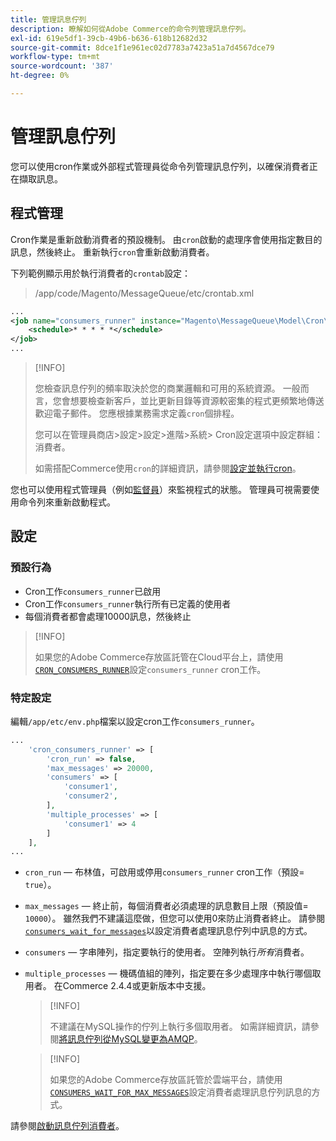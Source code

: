 ```yaml
---
title: 管理訊息佇列
description: 瞭解如何從Adobe Commerce的命令列管理訊息佇列。
exl-id: 619e5df1-39cb-49b6-b636-618b12682d32
source-git-commit: 8dce1f1e961ec02d7783a7423a51a7d4567dce79
workflow-type: tm+mt
source-wordcount: '387'
ht-degree: 0%

---
```


# 管理訊息佇列

您可以使用cron作業或外部程式管理員從命令列管理訊息佇列，以確保消費者正在擷取訊息。

## 程式管理

Cron作業是重新啟動消費者的預設機制。 由`cron`啟動的處理序會使用指定數目的訊息，然後終止。 重新執行`cron`會重新啟動消費者。

下列範例顯示用於執行消費者的`crontab`設定：

> /app/code/Magento/MessageQueue/etc/crontab.xml

```xml
...
<job name="consumers_runner" instance="Magento\MessageQueue\Model\Cron\ConsumersRunner" method="run">
    <schedule>* * * * *</schedule>
</job>
...
```

>[!INFO]
>
>您檢查訊息佇列的頻率取決於您的商業邏輯和可用的系統資源。 一般而言，您會想要檢查新客戶，並比更新目錄等資源較密集的程式更頻繁地傳送歡迎電子郵件。 您應根據業務需求定義`cron`個排程。
>
>您可以在管理員商店>設定>設定>進階>系統> Cron設定選項中設定群組：消費者。
>
>如需搭配Commerce使用`cron`的詳細資訊，請參閱[設定並執行cron](../cli/configure-cron-jobs.md)。

您也可以使用程式管理員（例如[監督員](https://supervisord.readthedocs.io/en/latest/)）來監視程式的狀態。 管理員可視需要使用命令列來重新啟動程式。

## 設定

### 預設行為

- Cron工作`consumers_runner`已啟用
- Cron工作`consumers_runner`執行所有已定義的使用者
- 每個消費者都會處理10000訊息，然後終止

>[!INFO]
>
>如果您的Adobe Commerce存放區託管在Cloud平台上，請使用[`CRON_CONSUMERS_RUNNER`](https://experienceleague.adobe.com/docs/commerce-cloud-service/user-guide/configure/env/stage/variables-deploy.html?lang=zh-Hant#cron_consumers_runner)設定`consumers_runner` cron工作。

### 特定設定

編輯`/app/etc/env.php`檔案以設定cron工作`consumers_runner`。

```php
...
    'cron_consumers_runner' => [
        'cron_run' => false,
        'max_messages' => 20000,
        'consumers' => [
            'consumer1',
            'consumer2',
        ],
        'multiple_processes' => [
            'consumer1' => 4
        ]
    ],
...
```

- `cron_run` — 布林值，可啟用或停用`consumers_runner` cron工作（預設= `true`）。
- `max_messages` — 終止前，每個消費者必須處理的訊息數目上限（預設值= `10000`）。 雖然我們不建議這麼做，但您可以使用0來防止消費者終止。 請參閱[`consumers_wait_for_messages`](../reference/config-reference-envphp.md#consumerswaitformessages)以設定消費者處理訊息佇列中訊息的方式。
- `consumers` — 字串陣列，指定要執行的使用者。 空陣列執行&#x200B;*所有*&#x200B;消費者。
- `multiple_processes` — 機碼值組的陣列，指定要在多少處理序中執行哪個取用者。 在Commerce 2.4.4或更新版本中支援。

  >[!INFO]
  >
  >不建議在MySQL操作的佇列上執行多個取用者。 如需詳細資訊，請參閱[將訊息佇列從MySQL變更為AMQP](https://developer.adobe.com/commerce/php/development/components/message-queues/#change-message-queue-from-mysql-to-amqp)。

  >[!INFO]
  >
  >如果您的Adobe Commerce存放區託管於雲端平台，請使用[`CONSUMERS_WAIT_FOR_MAX_MESSAGES`](https://experienceleague.adobe.com/docs/commerce-cloud-service/user-guide/configure/env/stage/variables-deploy.html?lang=zh-Hant#consumers_wait_for_max_messages)設定消費者處理訊息佇列訊息的方式。

請參閱[啟動訊息佇列消費者](../cli/start-message-queues.md)。
